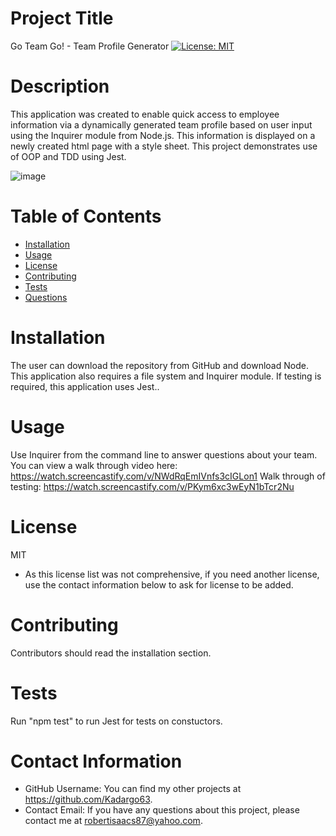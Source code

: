
  # Project Title
  Go Team Go! - Team Profile Generator
  [![License: MIT](https://img.shields.io/badge/License-MIT-yellow.svg)](https://opensource.org/licenses/MIT)

  # Description
  This application was created to enable quick access to employee information via a dynamically generated team profile based on user input using the Inquirer module from Node.js. This information is displayed on a newly created html page with a style sheet. This project demonstrates use of OOP and TDD using Jest.
  
  ![image](https://user-images.githubusercontent.com/88639772/139605213-ed007e5d-4698-4e12-9e4b-0a9fb4892741.png)

  # Table of Contents 
  * [Installation](#-Installation)
  * [Usage](#-Usage)
  * [License](#-Installation)
  * [Contributing](#-Contributing)
  * [Tests](#-Tests)
  * [Questions](#-Contact-Information)
      
  # Installation
  The user can download the repository from GitHub and download Node. This application also requires a file system and Inquirer module. If testing is required, this application uses Jest.. 
  
  # Usage
  Use Inquirer from the command line to answer questions about your team. You can view a walk through video here: https://watch.screencastify.com/v/NWdRqEmIVnfs3cIGLon1
  Walk through of testing: https://watch.screencastify.com/v/PKym6xc3wEyN1bTcr2Nu
  
  # License 
  MIT
  * As this license list was not comprehensive, if you need another license, use the contact  information below to ask for license to be added. 
  
  # Contributing 
  Contributors should read the installation section.
  
  # Tests
  Run "npm test" to run Jest for tests on constuctors.
  
  # Contact Information 
  * GitHub Username: You can find my other projects at https://github.com/Kadargo63.
  * Contact Email: If you have any questions about this project, please contact me at robertisaacs87@yahoo.com.
  
  
